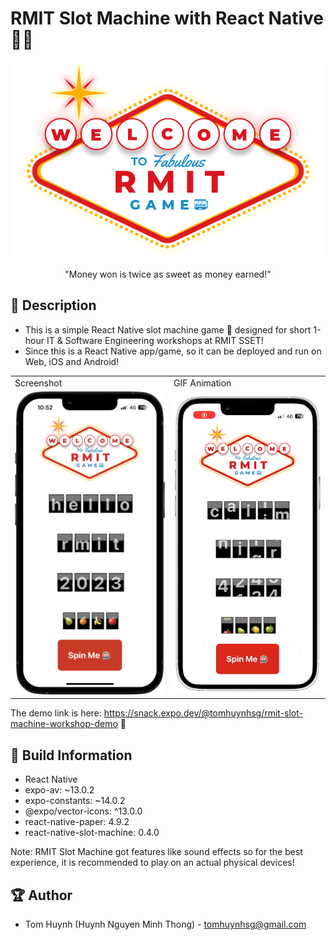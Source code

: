 # RMIT Slot Machine with React Native 🎰🤯


<p align="center">
  <img width="500" src="https://github.com/TomHuynhSG/RMIT-Slot-Machine-React-Native/blob/main/screenshots/rmit-logo-game.png?raw=true">
</p>

<p align="center">"Money won is twice as sweet as money earned!"</p>

## 📖 Description

- This is a simple React Native slot machine game 🎰 designed for short 1-hour IT & Software Engineering workshops at RMIT SSET!
- Since this is a React Native app/game, so it can be deployed and run on Web, iOS and Android!

<table>
  <tr>
    <td>Screenshot</td>
     <td>GIF Animation</td>
  </tr>
  <tr>
    <td><img src="https://github.com/TomHuynhSG/RMIT-Slot-Machine-React-Native/blob/main/screenshots/rmit-slot-machine.png?raw=true" width="370"></td>
    <td><img src="https://github.com/TomHuynhSG/RMIT-Slot-Machine-React-Native/blob/main/screenshots/rmit-slot-machine.gif?raw=true" width="370"></td>
   </tr>
 </table>
 
 The demo link is here: https://snack.expo.dev/@tomhuynhsg/rmit-slot-machine-workshop-demo 🚀

## 🔧 Build Information
- React Native
- expo-av: ~13.0.2
- expo-constants: ~14.0.2
- @expo/vector-icons: ^13.0.0
- react-native-paper: 4.9.2
- react-native-slot-machine: 0.4.0

Note: RMIT Slot Machine got features like sound effects so for the best experience, it is recommended to play on an actual physical devices!

## 🏆 Author
- Tom Huynh (Huynh Nguyen Minh Thong) - tomhuynhsg@gmail.com
